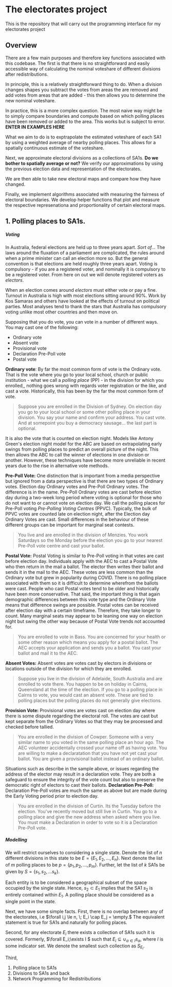 # The electorates project
This is the repository that will carry out the programming interface for my electorates project

## Overview
There are a few main purposes and therefore key functions associated with this codebase. The first is that there is no straightforward and easily accessible way of calculating the nominal voteshare of different divisions after redistributions.

In principle, this is a relatively straightforward thing to do. When a division changes shapes you subtract the votes from areas the are removed and add votes from areas that are added - this then allows you to determine the new nominal voteshare. 

In practice, this is a more complex question. The most naive way might be to simply compare boundaries and compute based on which polling places have been removed or added to the area. This works but is subject to error. **ENTER IN EXAMPLES HERE**

What we aim to do is to exptrapolate the estimated voteshare of each SA1 by using a weighted average of nearby polling places. This allows for a spatially continuous estimate of the voteshare.

Next, we approximate electoral divisions as a collections of SA1s. **Do we bother to spatially average or not?** We verify our approximations by using the previous election data and representation of the electorates. 

We are then able to take new electoral maps and compare how they have changed.

Finally, we implement algorithms associated with measuring the fairness of electoral boundaries. We develop helper functions that plot and measure the respective represenationa and proportionality of certain electoral maps.

## 1. Polling places to SA1s.
##### *Voting*
In Australia, federal elections are held up to three years apart. *Sort of...* The laws around the fluxation of a parliament are complicated, the rules around when a prime minister can call an election more so. But the general convention is that elections are held roughly three years apart. Voting is compulsory - if you are a registered voter, and nominally it is compulsory to be a registered voter. From here on out we will denote registered voters as *electors*.

When an election comes around *electors* must either vote or pay a fine. Turnout in Australia is high with most elections sitting around $90\%$. Work by Kos Samaras and others have looked at the effects of turnout on political parties. Most analyses tend to thank the stars that Australia has compulsory voting unlike most other countries and then move on.

Supposing that you do vote, you can vote in a number of different ways. You may cast one of the following:
- Ordinary vote
- Absent vote
- Provisional vote
- Declaration Pre-Poll vote
- Postal vote

**Ordinary vote**: By far the most common form of vote is the Ordinary vote. That is the vote where you go to your local school, church or public institution - what we call a *polling place* (PP) - in the division for which you enrolled,, nothing goes wrong with regards voter registration or the like, and cast a vote. Historically, this has been by the far the most common form of vote. 
> Suppose you are enrolled in the Division of Sydney. On election day you go to your local school or some other polling place in your division. You say your name and confirm your address. You cast vote. And at somepoint you buy a democracy sausage... the last part is optional.

It is also the vote that is counted on election night. Models like Antony Green's election night model for the ABC are based on extrapolating early swings from polling places to predict an overall picture of the night. This then allows the ABC to call the winner of elections in one division or another. However, these techniques have become more unreliable in recent years due to the rise in alternative vote methods.

**Pre-Poll Vote:** One distinction that is important from a media perspective but ignored from a data perspective is that there are two types of Ordinary votes. Election day Ordinary votes and Pre-Poll Ordinary votes. The difference is in the name. Pre-Poll Ordinary votes are cast before election day during a two-week long period where voting is optional for those who do not want to or cannot vote on election day. We call the polling places for Pre-Poll voting *Pre-Polling Voting Centres* (PPVC). Typically, the bulk of PPVC votes are counted late on election night, after the Election day Ordinary Votes are cast. Small differences in the behaviour of these different groups can be important for marginal seat contests.
> You live and are enrolled in the division of Menzies. You work Saturdays so the Monday before the election you go to your nearest Pre-Poll vote centre and cast your ballot.

**Postal Vote:** Postal Voting is similar to Pre-Poll voting in that votes are cast before election day. Individuals apply with the AEC to cast a Postal Vote who then return in the mail a ballot. The elector then writes their ballot and sends it in the mail to the AEC. These votes are less common than the Ordinary vote but grew in popularity during COVID. There is no polling place associated with them so it is difficult to determine wherefrom the ballots were cast. People who cast Postal votes tend to be older and historically have been more conservative. That said, the important thing is that again demographic differences between this vote type and the Ordinary Vote means that difference swings are possible. Postal votes can be received after election day with a certain timeframe. Therefore, they take longer to count. Many marginal seats may appear to be leaning one way on election night but swing the other way because of Postal Vote trends not accounted for.
> You are enrolled to vote in Bass. You are concerned for your health or some other reason which means you apply for a postal ballot. The AEC accepts your application and sends you a ballot. You cast your ballot and mail it to the AEC.


**Absent Votes:** Absent votes are votes cast by electors in divisions or locations outside of the division for which they are enrolled. 
> Suppose you live in the division of Adelaide, South Australia and are enrolled to vote there. You happen to be on holiday in Cairns, Queensland at the time of the election. If you go to a polling place in Cairns to vote, you would cast an absent vote. These are tied to polling places but the polling places do not generally give elections.


**Provision Vote:** Provisional votes are votes cast on election day where there is some dispute regarding the electoral roll. The votes are cast but kept separate from the Ordinary Votes so that they may be processed and checked before tallied.
> You are enrolled in the division of Cowper. Someone with a very similar name to you voted in the same polling place an hour ago. The AEC volunteer accidentally crossed your name off as having vote. You are willing to make a declaratation that you have not yet cast your ballot. You are given a provisional ballot instead of an ordinary ballot.

Situations such as describe in the sample above, or issues regarding the address of the elector may result in a declaration vote. They are both a safeguard to ensure the integrity of the vote count but also to preserve the democratic right of electors to cast their ballots.
**Declaration Pre-Poll:** Declaration Pre-Poll votes are much the same as above but are made during the Early Voting period prior to election day.
> You are enrolled in the division of Curtin. Its the Tuesday before the election. You've recently moved but still live in Curtin. You go to a polling place and give the new address when asked where you live. You must make a Declaration in order to vote so it is a Declaration Pre-Poll vote.

##### *Modelling*
We will restrict ourselves to considering a single state. Denote the list of $n$ different divisions in this state to be $E=
\{E_1, E_2, ..., E_n\}.$ Next denote the list of $m$ polling places to be $p=\{p_1,p_2,...,p_m\}.$ Further, let the list of $k$ SA1s be given by $S=\{s_1,s_2,...s_k\}$.

Each entity is to be considered a geographical subset of the space occupied by the single state. Hence, $s_2 \subset E_1$ implies that the SA1 $s_2$ is entirely contained within $E_1$. A polling place should be considered as a single point in the state.

Next, we have some simple facts. First, there is no overlap between any of the electorates, i.e $\forall i,j \le n, \; E_i \cap E_j = \empty.$ The equivalent statement is true for SA1s and naturally for polling places.

Second, for any electorate $E_i$ there exists a collection of SA1s such it is covered. Formerly, $\forall E_i\;\exists I $ such that $E_i \subseteq \cup_{\alpha \in I} s_\alpha,$ where $I$ is some indicator set. We denote the smallest such collection as $S_{E_i}.$

Third, 







1. Polling place to SA1s
2. Divisions to SA1s and back
3. Network Programming for Redistributions
